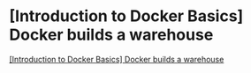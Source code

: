 # [Introduction to Docker  Basics] Docker builds a warehouse
[[Introduction to Docker  Basics] Docker builds a warehouse](https://aiwithcloud.com/2022/09/19/introduction_to_docker__basics_docker_builds_a_warehouse/)